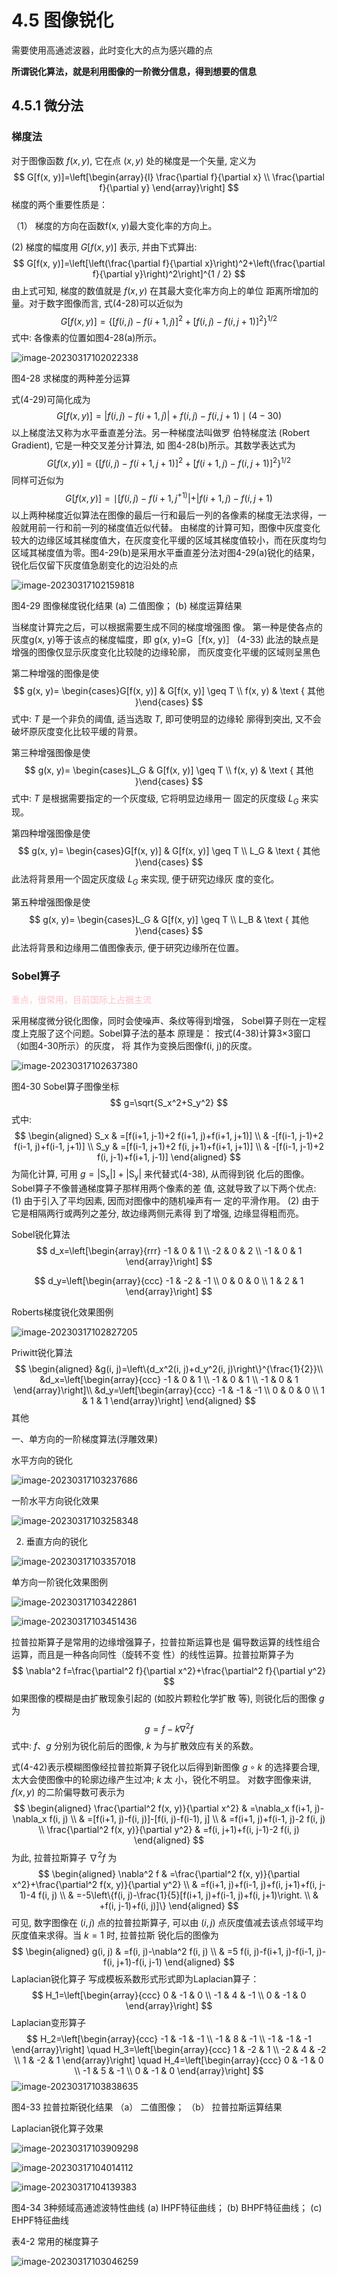 # 4.5 图像锐化

需要使用高通滤波器，此时变化大的点为感兴趣的点

**所谓锐化算法，就是利用图像的一阶微分信息，得到想要的信息**

## 4.5.1 微分法

### 梯度法

对于图像函数 $f(x, y)$, 它在点 $(x, y)$ 处的梯度是一个矢量, 定义为
$$
G[f(x, y)]=\left[\begin{array}{l}
\frac{\partial f}{\partial x} \\
\frac{\partial f}{\partial y}
\end{array}\right]
$$
梯度的两个重要性质是：

（1） 梯度的方向在函数f(x, y)最大变化率的方向上。

(2) 梯度的幅度用 $G[f(x, y)]$ 表示, 并由下式算出:
$$
G[f(x, y)]=\left[\left(\frac{\partial f}{\partial x}\right)^2+\left(\frac{\partial f}{\partial y}\right)^2\right]^{1 / 2}
$$
由上式可知, 梯度的数值就是 $f(x, y)$ 在其最大变化率方向上的单位 距离所增加的量。对于数字图像而言, 式(4-28)可以近似为
$$
G[f(x, y)]=\left\{[f(i, j)-f(i+1, j)]^2+[f(i, j)-f(i, j+1)]^2\right\}^{1 / 2}
$$
式中: 各像素的位置如图4-28(a)所示。

![image-20230317102022338](https://mypic-1312707183.cos.ap-nanjing.myqcloud.com/image-20230317102022338.png)

图4-28 求梯度的两种差分运算

式(4-29)可简化成为
$$
G[f(x, y)]=|f(i, j)-f(i+1, j)|+f(i, j)-f(i, j+1) \mid(4-30)
$$
以上梯度法又称为水平垂直差分法。另一种梯度法叫做罗 伯特梯度法 (Robert Gradient), 它是一种交叉差分计算法, 如 图4-28(b)所示。其数学表达式为
$$
G[f(x, y)]=\left\{[f(i, j)-f(i+1, j+1)]^2+[f(i+1, j)-f(i, j+1)]^2\right\}^{1 / 2}
$$
同样可近似为
$$
G[f(x, y)]=\mid\left[f(i, j)-f\left(i+1, j^{+1)}|+| f(i+1, j)-f(i, j+1)\right.\right.
$$
以上两种梯度近似算法在图像的最后一行和最后一列的各像素的梯度无法求得，一般就用前一行和前一列的梯度值近似代替。
由梯度的计算可知，图像中灰度变化较大的边缘区域其梯度值大，在灰度变化平缓的区域其梯度值较小，而在灰度均匀区域其梯度值为零。图4-29(b)是采用水平垂直差分法对图4-29(a)锐化的结果，锐化后仅留下灰度值急剧变化的边沿处的点

![image-20230317102159818](https://mypic-1312707183.cos.ap-nanjing.myqcloud.com/image-20230317102159818.png)

图4-29 图像梯度锐化结果 (a) 二值图像； (b) 梯度运算结果

当梯度计算完之后，可以根据需要生成不同的梯度增强图 像。 第一种是使各点的灰度g(x, y)等于该点的梯度幅度，即 g(x, y)=G［f(x, y)］ (4-33) 此法的缺点是增强的图像仅显示灰度变化比较陡的边缘轮廓， 而灰度变化平缓的区域则呈黑色

第二种增强的图像是使
$$
g(x, y)= \begin{cases}G[f(x, y)] & G[f(x, y)] \geq T \\ f(x, y) & \text { 其他 }\end{cases}
$$
式中: $T$ 是一个非负的阈值, 适当选取 $T$, 即可使明显的边缘轮 廓得到突出, 又不会破坏原灰度变化比较平缓的背景。

第三种增强图像是使
$$
g(x, y)= \begin{cases}L_G & G[f(x, y)] \geq T \\ f(x, y) & \text { 其他 }\end{cases}
$$
式中: $T$ 是根据需要指定的一个灰度级, 它将明显边缘用一 固定的灰度级 $L_G$ 来实现。

第四种增强图像是使
$$
g(x, y)= \begin{cases}G[f(x, y)] & G[f(x, y)] \geq T \\ L_G & \text { 其他 }\end{cases}
$$
此法将背景用一个固定灰度级 $L_G$ 来实现, 便于研究边缘灰 度的变化。

第五种增强图像是使
$$
g(x, y)= \begin{cases}L_G & G[f(x, y)] \geq T \\ L_B & \text { 其他 }\end{cases}
$$
此法将背景和边缘用二值图像表示, 便于研究边缘所在位置。

### Sobel算子

<font color="pink">重点，很常用，目前国际上占据主流</font>

采用梯度微分锐化图像，同时会使噪声、条纹等得到增强， Sobel算子则在一定程度上克服了这个问题。Sobel算子法的基本 原理是： 按式(4-38)计算3×3窗口（如图4-30所示）的灰度， 将 其作为变换后图像f(i, j)的灰度。

![image-20230317102637380](https://mypic-1312707183.cos.ap-nanjing.myqcloud.com/image-20230317102637380.png)

图4-30 Sobel算子图像坐标
$$
g=\sqrt{S_x^2+S_y^2}
$$
式中:
$$
\begin{aligned}
S_x & =[f(i+1, j-1)+2 f(i+1, j)+f(i+1, j+1)] \\
& -[f(i-1, j-1)+2 f(i-1, j)+f(i-1, j+1)] \\
S_y & =[f(i-1, j+1)+2 f(i, j+1)+f(i+1, j+1)] \\
& -[f(i-1, j-1)+2 f(i, j-1)+f(i+1, j-1)]
\end{aligned}
$$
为简化计算, 可用 $\left.g=\left|\mathrm{S}_{\mathrm{x}}\right|\right]+\left|\mathrm{S}_{\mathrm{y}}\right|$ 来代替式(4-38), 从而得到锐 化后的图像。Sobel算子不像普通梯度算子那样用两个像素的差 值, 这就导致了以下两个优点:
(1) 由于引入了平均因素, 因而对图像中的随机噪声有一 定的平滑作用。
(2) 由于它是相隔两行或两列之差分, 故边缘两侧元素得 到了增强, 边缘显得粗而亮。

Sobel锐化算法
$$
d_x=\left[\begin{array}{rrr}
-1 & 0 & 1 \\
-2 & 0 & 2 \\
-1 & 0 & 1
\end{array}\right]
$$

$$
d_y=\left[\begin{array}{ccc}
-1 & -2 & -1 \\
0 & 0 & 0 \\
1 & 2 & 1
\end{array}\right]
$$

Roberts梯度锐化效果图例

![image-20230317102827205](https://mypic-1312707183.cos.ap-nanjing.myqcloud.com/image-20230317102827205.png)

Priwitt锐化算法
$$
\begin{aligned}
&g(i, j)=\left\{d_x^2(i, j)+d_y^2(i, j)\right\}^{\frac{1}{2}}\\
&d_x=\left[\begin{array}{ccc}
-1 & 0 & 1 \\
-1 & 0 & 1 \\
-1 & 0 & 1
\end{array}\right]\\
&d_y=\left[\begin{array}{ccc}
-1 & -1 & -1 \\
0 & 0 & 0 \\
1 & 1 & 1
\end{array}\right]
\end{aligned}
$$
其他

一、单方向的一阶梯度算法(浮雕效果)

水平方向的锐化

![image-20230317103237686](https://mypic-1312707183.cos.ap-nanjing.myqcloud.com/image-20230317103237686.png)

一阶水平方向锐化效果

![image-20230317103258348](https://mypic-1312707183.cos.ap-nanjing.myqcloud.com/image-20230317103258348.png)

2. 垂直方向的锐化

![image-20230317103357018](https://mypic-1312707183.cos.ap-nanjing.myqcloud.com/image-20230317103357018.png)

单方向一阶锐化效果图例

![image-20230317103422861](https://mypic-1312707183.cos.ap-nanjing.myqcloud.com/image-20230317103422861.png)

![image-20230317103451436](https://mypic-1312707183.cos.ap-nanjing.myqcloud.com/image-20230317103451436.png)

拉普拉斯算子是常用的边缘增强算子，拉普拉斯运算也是 偏导数运算的线性组合运算，而且是一种各向同性（旋转不变 性）的线性运算。拉普拉斯算子为
$$
\nabla^2 f=\frac{\partial^2 f}{\partial x^2}+\frac{\partial^2 f}{\partial y^2}
$$
如果图像的模糊是由扩散现象引起的 (如胶片颗粒化学扩散 等), 则锐化后的图像 $g$ 为
$$
g=f-k \nabla^2 f
$$
式中: $f 、 g$ 分别为锐化前后的图像, $k$ 为与扩散效应有关的系数。

式(4-42)表示模糊图像经拉普拉斯算子锐化以后得到新图像 $g \circ k$ 的选择要合理, 太大会使图像中的轮廓边缘产生过冲; $k$ 太 小，锐化不明显。
对数字图像来讲, $f(x, y)$ 的二阶偏导数可表示为
$$
\begin{aligned}
\frac{\partial^2 f(x, y)}{\partial x^2} & =\nabla_x f(i+1, j)-\nabla_x f(i, j) \\
& =[f(i+1, j)-f(i, j)]-[f(i, j)-f(i-1), j] \\
& =f(i+1, j)+f(i-1, j)-2 f(i, j) \\
\frac{\partial^2 f(x, y)}{\partial y^2} & =f(i, j+1)+f(i, j-1)-2 f(i, j)
\end{aligned}
$$
为此, 拉普拉斯算子 $\nabla^2 f$ 为
$$
\begin{aligned}
\nabla^2 f & =\frac{\partial^2 f(x, y)}{\partial x^2}+\frac{\partial^2 f(x, y)}{\partial y^2} \\
& =f(i+1, j)+f(i-1, j)+f(i, j+1)+f(i, j-1)-4 f(i, j) \\
& =-5\left\{f(i, j)-\frac{1}{5}[f(i+1, j)+f(i-1, j)+f(i, j+1)\right. \\
& +f(i, j-1)+f(i, j)]\}
\end{aligned}
$$
可见, 数字图像在 $(i, j)$ 点的拉普拉斯算子, 可以由 $(i, j)$ 点灰度值减去该点邻域平均灰度值来求得。当 $k=1$ 时, 拉普拉斯 锐化后的图像为
$$
\begin{aligned}
g(i, j) & =f(i, j)-\nabla^2 f(i, j) \\
& =5 f(i, j)-f(i+1, j)-f(i-1, j)-f(i, j+1)-f(i, j-1)
\end{aligned}
$$
Laplacian锐化算子
写成模板系数形式形式即为Laplacian算子：
$$
H_1=\left[\begin{array}{ccc}
0 & -1 & 0 \\
-1 & 4 & -1 \\
0 & -1 & 0
\end{array}\right]
$$
Laplacian变形算子
$$
H_2=\left[\begin{array}{ccc}
-1 & -1 & -1 \\
-1 & 8 & -1 \\
-1 & -1 & -1
\end{array}\right] \quad H_3=\left[\begin{array}{ccc}
1 & -2 & 1 \\
-2 & 4 & -2 \\
1 & -2 & 1
\end{array}\right] \quad H_4=\left[\begin{array}{ccc}
0 & -1 & 0 \\
-1 & 5 & -1 \\
0 & -1 & 0
\end{array}\right]
$$
![image-20230317103838635](https://mypic-1312707183.cos.ap-nanjing.myqcloud.com/image-20230317103838635.png)

图4-33 拉普拉斯锐化结果
（a） 二值图像； （b） 拉普拉斯运算结果

Laplacian锐化算子效果

![image-20230317103909298](https://mypic-1312707183.cos.ap-nanjing.myqcloud.com/image-20230317103909298.png)

![image-20230317104014112](https://mypic-1312707183.cos.ap-nanjing.myqcloud.com/image-20230317104014112.png)

![image-20230317104139383](https://mypic-1312707183.cos.ap-nanjing.myqcloud.com/image-20230317104139383.png)

图4-34 3种频域高通滤波特性曲线
(a) IHPF特征曲线； (b) BHPF特征曲线； (c) EHPF特征曲线

表4-2 常用的梯度算子

![image-20230317103046259](https://mypic-1312707183.cos.ap-nanjing.myqcloud.com/image-20230317103046259.png)